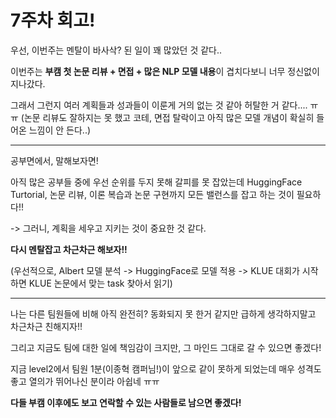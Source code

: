 # 7주차 회고!

우선, 이번주는 멘탈이 바사삭? 된 일이 꽤 많았던 것 같다..

이번주는 **부캠 첫 논문 리뷰 + 면접 + 많은 NLP 모델 내용**이 겹치다보니 너무 정신없이 지나갔다.

그래서 그런지 여러 계획들과 성과들이 이룬게 거의 없는 것 같아 허탈한 거 같다.... ㅠㅠ (논문 리뷰도 잘하지는 못 했고 코테, 면접 탈락이고 아직 많은 모델 개념이 확실히 들어온 느낌이 안 든다..)

---

공부면에서, 말해보자면!

아직 많은 공부들 중에 우선 순위를 두지 못해 갈피를 못 잡았는데 HuggingFace Turtorial, 논문 리뷰, 이론 복습과 논문 구현까지 모든 밸런스를 잡고 하는 것이 필요하다!!

-> 그러니, 계획을 세우고 지키는 것이 중요한 것 같다.


**다시 멘탈잡고 차근차근 해보자!!**

(우선적으로, Albert 모델 분석 -> HuggingFace로 모델 적용 -> KLUE 대회가 시작하면 KLUE 논문에서 맞는 task 찾아서 읽기)

---

나는 다른 팀원들에 비해 아직 완전히? 동화되지 못 한거 같지만 급하게 생각하지말고 차근차근 친해지자!!

그리고 지금도 팀에 대한 일에 책임감이 크지만, 그 마인드 그대로 갈 수 있으면 좋겠다!

지금 level2에서 팀원 1분(이종혁 캠퍼님!)이 앞으로 같이 못하게 되었는데 매우 성격도 좋고 열의가 뛰어나신 분이라 아쉽네 ㅠㅠ

**다들 부캠 이후에도 보고 연락할 수 있는 사람들로 남으면 좋겠다!**


